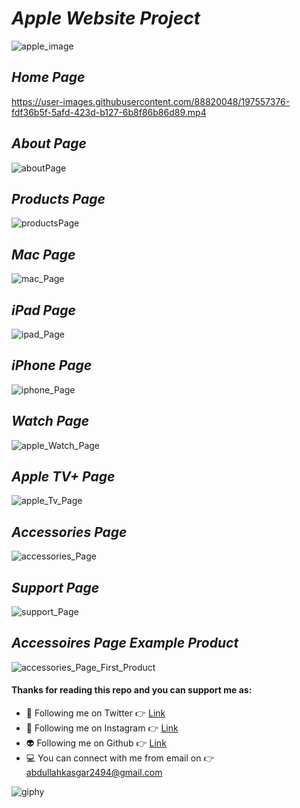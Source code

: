 # ***Apple Website Project***

![apple_image](https://user-images.githubusercontent.com/88820048/197565371-7c9a96c2-1230-4d95-a7f6-c08bc6517253.png)

## ***Home Page***

https://user-images.githubusercontent.com/88820048/197557376-fdf36b5f-5afd-423d-b127-6b8f86b86d89.mp4

## ***About Page***

![aboutPage](https://user-images.githubusercontent.com/88820048/197561188-1adaa6db-8b08-4586-99bb-f213f974f053.png)

## ***Products Page***

![productsPage](https://user-images.githubusercontent.com/88820048/197561512-2c3b5da4-4ae7-48a1-86cd-995bbaf95ce6.png)

## ***Mac Page***

![mac_Page](https://user-images.githubusercontent.com/88820048/197563771-6bfa5781-c12a-44fe-83b1-9b50def3290f.png)

## ***iPad Page***

![ipad_Page](https://user-images.githubusercontent.com/88820048/197563849-ed781841-ab8d-49a0-ad54-821bdfbdf2f7.png)

## ***iPhone Page***

![iphone_Page](https://user-images.githubusercontent.com/88820048/197563907-17a61ec6-2145-4ff9-bd93-199e757dce7a.png)

## ***Watch Page***

![apple_Watch_Page](https://user-images.githubusercontent.com/88820048/197563957-9bf38150-9fbf-40b5-a8ba-ad456d60507f.png)

## ***Apple TV+ Page***

![apple_Tv_Page](https://user-images.githubusercontent.com/88820048/197564129-a67128f3-99f8-4196-ba4a-e0c09362faa5.png)

## ***Accessories Page***

![accessories_Page](https://user-images.githubusercontent.com/88820048/197564214-09bbac5f-e637-47b6-b393-4f68c3ee4c8a.png)

## ***Support Page***

![support_Page](https://user-images.githubusercontent.com/88820048/197564323-641da3cf-86b5-400d-8e9c-bf72a395abba.png)

## ***Accessoires Page Example Product***

![accessories_Page_First_Product](https://user-images.githubusercontent.com/88820048/197564883-3dfc657c-287c-4fc4-b3a8-b7ed20a723fb.png)


#### Thanks for reading this repo and you can support me as:

- 👻 Following me on Twitter 👉 [Link](https://twitter.com/AbdullahKasgar)
- 🤖 Following me on Instagram 👉 [Link](https://www.instagram.com/jay_official_24_/)
- 👽 Following me on Github 👉 [Link](https://github.com/abdullah0912/)
- 💻 You can connect with me from email on 👉 [abdullahkasgar2494@gmail.com](abdullahkasgar2494@gmail.com)


![giphy](https://user-images.githubusercontent.com/88820048/167713029-812de49b-2df0-431d-87b1-fa0bf6060065.gif)
